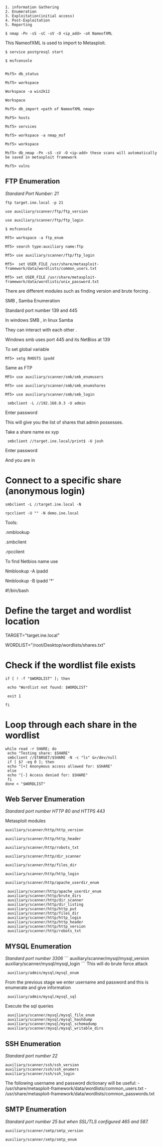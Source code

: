 
	1. information Gathering
	2. Enumeration 
	3. Exploitation(initial access)
	4. Post-Exploitation
	5. Reporting

```
$ nmap -Pn -sS -sC -sV -O <ip_add> -oX NameofXML
```

This NameofXML is used to import to Metasploit.

```
$ service postgresql start

$ msfconsole 


Msf5> db_status

Msf5> workspace

Workspace -a win2k12

Workspace

Msf5> db_import <path of NameofXML nmap>

MsF5> hosts

Msf5> services

Msf5> workspace -a nmap_msf

Msf5> workspace

Msf5> db_nmap -Pn -sS -sV -O <ip-add> these scans will automatically be saved in metasploit framework

Msf5> vulns
```
<h2>FTP Enumeration</h2>
<i>Standard Port Number: 21</i>

```
ftp target.ine.local -p 21 

use auxiliary/scanner/ftp/ftp_version

use auxiliary/scanner/ftp/ftp_login
```
```
$ msfconsole

Mf5> workspace -a ftp_enum

Mf5> search type:auxiliary name:ftp

Mf5> use auxiliary/scanner/ftp/ftp_login

Mf5>  set USER_FILE /usr/share/metasploit-framework/data/wordlists/common_users.txt

Mf5> set USER_FILE /usr/share/metasploit-framework/data/wordlists/unix_password.txt
```
There are different modules such as finding version and brute forcing .

SMB , Samba Enumeration

Standard port number 139 and 445

In windows SMB , in linux Samba

They can interact with each other .

Windows smb uses port 445 and its NetBios at 139

To set global variable

```
Mf5> setg RHOSTS ipadd
```

Same as FTP

```
MF5> use auxiliary/scanner/smb/smb_enumusers

Mf5> use auxiliary/scanner/smb/smb_enumshares

Mf5> use auxiliary/scanner/smb/smb_login
```

```
 smbclient -L //192.168.0.3 -U admin
```
Enter password

This will give you the list of shares that admin possesses.

Take a share name ex xyp

```
 smbclient //target.ine.local/print$ -U josh
```
Enter password

And you are in

# Connect to a specific share (anonymous login)

```
smbclient -L //target.ine.local -N

rpcclient -U "" -N demo.ine.local
```
Tools:

.nmblookup

.smbclient

.rpcclient

To find Netbios name use

Nmblookup -A ipadd

Nmblookup -B ipadd '*'

#!/bin/bash

# Define the target and wordlist location

TARGET="target.ine.local"

WORDLIST="/root/Desktop/wordlists/shares.txt"

# Check if the wordlist file exists

```
if [ ! -f "$WORDLIST" ]; then

 echo "Wordlist not found: $WORDLIST"

 exit 1

fi
```
# Loop through each share in the wordlist

```
while read -r SHARE; do
 echo "Testing share: $SHARE"
 smbclient //$TARGET/$SHARE -N -c "ls" &>/dev/null
 if [ $? -eq 0 ]; then
 echo "[+] Anonymous access allowed for: $SHARE"
 else
 echo "[-] Access denied for: $SHARE"
 fi
done < "$WORDLIST"
```
<h2>Web Server Enumeration</h2>
<i>Standard port number HTTP 80 and HTTPS 443</i>

Metasploit modules

```
auxiliary/scanner/http/http_version

auxiliary/scanner/http/http_header

auxiliary/scanner/http/robots_txt

auxiliary/scanner/http/dir_scanner

auxiliary/scanner/http/files_dir

auxiliary/scanner/http/http_login

auxiliary/scanner/http/apache_userdir_enum

 auxiliary/scanner/http/apache_userdir_enum
 auxiliary/scanner/http/brute_dirs
 auxiliary/scanner/http/dir_scanner
 auxiliary/scanner/http/dir_listing
 auxiliary/scanner/http/http_put
 auxiliary/scanner/http/files_dir
 auxiliary/scanner/http/http_login
 auxiliary/scanner/http/http_header
 auxiliary/scanner/http/http_version
 auxiliary/scanner/http/robots_txt
```

<h2>MYSQL Enumeration</h2>
<i>Standard port number 3306</i>
```
 auxiliary/scanner/mysql/mysql_version
 auxiliary/scanner/mysql/mysql_login
```
This will do brute force attack

```
 auxiliary/admin/mysql/mysql_enum
```
From the previous stage we enter username and password and this is enumerate and give information

```
 auxiliary/admin/mysql/mysql_sql
```
Execute the sql queries

```
 auxiliary/scanner/mysql/mysql_file_enum
 auxiliary/scanner/mysql/mysql_hashdump
 auxiliary/scanner/mysql/mysql_schemadump
 auxiliary/scanner/mysql/mysql_writable_dirs
```
<h2>SSH Enumeration</h2>

<i>Standard port number 22</i>

```
auxiliary/scanner/ssh/ssh_version
auxiliary/scanner/ssh/ssh_enumers
auxiliary/scanner/ssh/ssh_login
```
The following username and password dictionary will be useful: - /usr/share/metasploit-framework/data/wordlists/common_users.txt - /usr/share/metasploit-framework/data/wordlists/common_passwords.txt

<h2>SMTP Enumeration</h2>

<i>Standard port number 25 but when SSL/TLS configured 465 and 587.</i>

```
auxiliary/scanner/smtp/smtp_version

auxiliary/scanner/smtp/smtp_enum
```